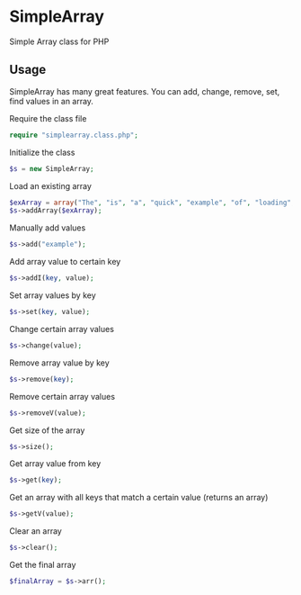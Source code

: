 SimpleArray
===========

Simple Array class for PHP

## Usage

SimpleArray has many great features. You can add, change, remove, set, find values in an array.

Require the class file
```php
require "simplearray.class.php";
```

Initialize the class
```php
$s = new SimpleArray;
```

Load an existing array
```php
$exArray = array("The", "is", "a", "quick", "example", "of", "loading", "an", "array");
$s->addArray($exArray);
```

Manually add values
```php
$s->add("example");
```
Add array value to certain key
```php
$s->addI(key, value);
```
Set array values by key
```php
$s->set(key, value);
```

Change certain array values
```php
$s->change(value);
```

Remove array value by key
```php
$s->remove(key);
```

Remove certain array values
```php
$s->removeV(value);
```

Get size of the array
```php
$s->size();
```

Get array value from key
```php
$s->get(key);
```

Get an array with all keys that match a certain value (returns an array)
```php
$s->getV(value);
```

Clear an array
```php
$s->clear();
```

Get the final array
```php
$finalArray = $s->arr();
```
